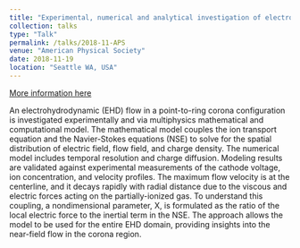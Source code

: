 ```yaml
---
title: "Experimental, numerical and analytical investigation of electro-hydrodynamic flow in point-to-ring corona discharge"
collection: talks
type: "Talk"
permalink: /talks/2018-11-APS
venue: "American Physical Society"
date: 2018-11-19
location: "Seattle WA, USA"
---
```


[More information here](https://meetings.aps.org/Meeting/DFD18/Session/KP1.93)

An electrohydrodynamic (EHD) flow in a point-to-ring corona configuration is investigated experimentally and via multiphysics mathematical and computational model. The mathematical model couples the ion transport equation and the Navier-Stokes equations (NSE) to solve for the spatial distribution of electric field, flow field, and charge density. The numerical model includes temporal resolution and charge diffusion. Modeling results are validated against experimental measurements of the cathode voltage, ion concentration, and velocity profiles. The maximum flow velocity is at the centerline, and it decays rapidly with radial distance due to the viscous and electric forces acting on the partially-ionized gas. To understand this coupling, a nondimensional parameter, X, is formulated as the ratio of the local electric force to the inertial term in the NSE. The approach allows the model to be used for the entire EHD domain, providing insights into the near-field flow in the corona region.   
